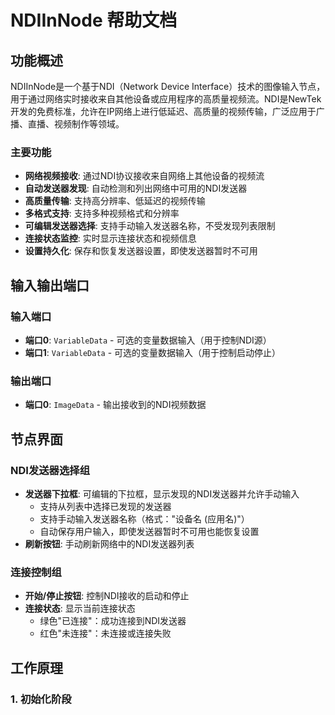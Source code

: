 # NDIInNode 帮助文档

## 功能概述

NDIInNode是一个基于NDI（Network Device Interface）技术的图像输入节点，用于通过网络实时接收来自其他设备或应用程序的高质量视频流。NDI是NewTek开发的免费标准，允许在IP网络上进行低延迟、高质量的视频传输，广泛应用于广播、直播、视频制作等领域。

### 主要功能

- **网络视频接收**: 通过NDI协议接收来自网络上其他设备的视频流
- **自动发送器发现**: 自动检测和列出网络中可用的NDI发送器
- **高质量传输**: 支持高分辨率、低延迟的视频传输
- **多格式支持**: 支持多种视频格式和分辨率
- **可编辑发送器选择**: 支持手动输入发送器名称，不受发现列表限制
- **连接状态监控**: 实时显示连接状态和视频信息
- **设置持久化**: 保存和恢复发送器设置，即使发送器暂时不可用

## 输入输出端口

### 输入端口
- **端口0**: `VariableData` - 可选的变量数据输入（用于控制NDI源）
- **端口1**: `VariableData` - 可选的变量数据输入（用于控制启动停止）

### 输出端口
- **端口0**: `ImageData` - 输出接收到的NDI视频数据

## 节点界面

### NDI发送器选择组
- **发送器下拉框**: 可编辑的下拉框，显示发现的NDI发送器并允许手动输入
  - 支持从列表中选择已发现的发送器
  - 支持手动输入发送器名称（格式："设备名 (应用名)"）
  - 自动保存用户输入，即使发送器暂时不可用也能恢复设置
- **刷新按钮**: 手动刷新网络中的NDI发送器列表

### 连接控制组
- **开始/停止按钮**: 控制NDI接收的启动和停止
- **连接状态**: 显示当前连接状态
  - 绿色"已连接"：成功连接到NDI发送器
  - 红色"未连接"：未连接或连接失败


## 工作原理

### 1. 初始化阶段

